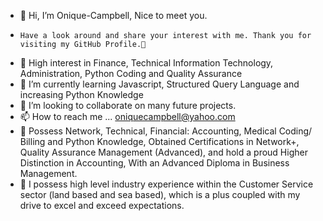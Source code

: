 - 👋 Hi, I’m Onique-Campbell, Nice to meet you.
-     Have a look around and share your interest with me. Thank you for visiting my GitHub Profile.👋
- 👀 High interest in Finance, Technical Information Technology, Administration, Python Coding and Quality Assurance 
- 🌱 I’m currently learning Javascript, Structured Query Language and increasing Python Knowledge 
- 💞️ I’m looking to collaborate on many future projects.
- 📫 How to reach me ... oniquecampbell@yahoo.com
- 👀 Possess Network, Technical, Financial: Accounting, Medical Coding/ Billing and Python Knowledge, Obtained Certifications in Network+, Quality Assurance Management (Advanced), and hold a proud Higher Distinction in Accounting, With an Advanced Diploma in Business Management.
- 💞️ I possess high level industry experience within the Customer Service sector (land based and sea based), which is a plus coupled with my drive to excel and           exceed expectations.

<!---
Onique-Unique/Onique-Unique is a ✨ special ✨ repository because its `README.md` (this file) appears on your GitHub profile.
You can click the Preview link to take a look at your changes.
--->

